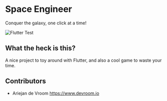 # Space Engineer

Conquer the galaxy, one click at a time!

![Flutter Test](https://github.com/ariejan/space_engineer/workflows/Flutter%20Test/badge.svg?branch=master)

## What the heck is this? 

A nice project to toy around with Flutter, and also a cool game to waste your time. 

## Contributors

  * Ariejan de Vroom <https://www.devroom.io>
